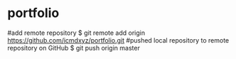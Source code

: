 # portfolio
#add remote repository
$ git remote add origin https://github.com/icmdxyz/portfolio.git
#pushed local repository to remote repository on GitHub
$ git push origin master
